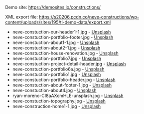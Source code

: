 Demo site: https://demosites.io/constructions/

XML export file: https://s20206.pcdn.co/neve-constructions/wp-content/uploads/sites/195/ti-demo-data/export.xml

* neve-constuction-our-header1-1.jpg         - [Unsplash](https://unsplash.com/photos/tZw3fcjUIpM)
* neve-constuction-portfolio-footer.jpg      - [Unsplash](https://unsplash.com/photos/sTw2KYpoujk)
* neve-constuction-about1-1.jpg              - [Unsplash](https://unsplash.com/photos/VI1UCQe4U4A)
* neve-constuction-about2-1.jpg              - [Unsplash](https://unsplash.com/photos/UTO8escGF3M)
* neve-constuction-house-renovation.jpg      - [Unsplash](https://unsplash.com/photos/WEWTGkPUVT0)
* neve-constuction-portfolio7.jpg            - [Unsplash](https://unsplash.com/photos/84ZA1jFsfzM)
* neve-constuction-project-detail-header.jpg - [Unsplash](https://unsplash.com/photos/qvBYnMuNJ9A)
* neve-constuction-portfolio6a.jpg           - [Unsplash](https://unsplash.com/photos/EN1tF2EG-50)
* neve-constuction-portfolio1.jpg            - [Unsplash](https://unsplash.com/photos/zZza888FSKg)
* neve-constuction-portfolio-header.jpg      - [Unsplash](https://unsplash.com/photos/8Gg2Ne_uTcM)
* neve-constuction-about-footer-1.jpg        - [Unsplash](https://unsplash.com/photos/sYK-jN0sKBY)
* neve-constuction-about4.jpg                - [Unsplash](https://unsplash.com/photos/k5l-zbRSPds)
* ryan-moreno-CI8aAXcmHLE-unsplash.jpg       - [Unsplash](https://unsplash.com/photos/CI8aAXcmHLE)
* neve-constuction-topography.jpg            - [Unsplash](https://unsplash.com/photos/G-YbAOA6qqQ)
* neve-construction-home1-1.jpg              - [Unsplash](https://unsplash.com/photos/fYD54gVXFGM)